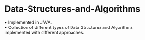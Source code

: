 # Data-Structures-and-Algorithms

• Implemented in JAVA.  
• Collection of different types of Data Structures and Algorithms implemented with different approaches.
